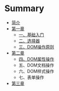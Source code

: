 # Summary

* [简介](README.md)
* [第一章](di-yi-zhang.md)
  * [一、基础入门](di-yi-zhang/yi-3001-ji-chu-ru-men.md)
  * [二、选择器](di-yi-zhang/er-3001-xuan-ze-qi.md)
  * [三、DOM操作原则](di-yi-zhang/san.md)
* [第二章](di-er-zhang.md)
  * [四、DOM属性操作](di-er-zhang/si-3001-dom-shu-xing-cao-zuo.md)
  * 五、DOM文档操作
  * 六、DOM样式操作
  * 七、表单操作
* [第三章](di-san-zhang.md)

